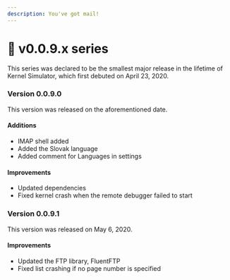 ```yaml
---
description: You've got mail!
---
```


# 💌 v0.0.9.x series

This series was declared to be the smallest major release in the lifetime of Kernel Simulator, which first debuted on April 23, 2020.

### Version 0.0.9.0

This version was released on the aforementioned date.

#### Additions

* IMAP shell added
* Added the Slovak language
* Added comment for Languages in settings

#### Improvements

* Updated dependencies
* Fixed kernel crash when the remote debugger failed to start

### Version 0.0.9.1

This version was released on May 6, 2020.

#### Improvements

* Updated the FTP library, FluentFTP
* Fixed list crashing if no page number is specified
